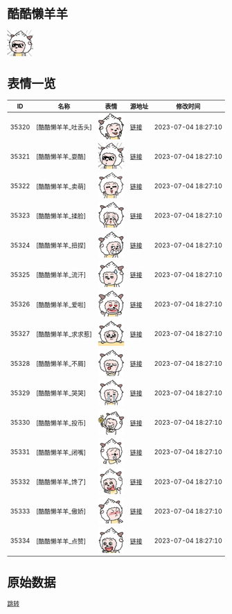 # 酷酷懒羊羊

<img src="./cover.png" height="60" alt="cover" />

# 表情一览

|ID|名称|表情|源地址|修改时间|
|----|----|----|----|----|
|35320|[酷酷懒羊羊_吐舌头]|<img src="./pic/035320_%5B酷酷懒羊羊_吐舌头%5D.png" height="60" alt="吐舌头"/>|[链接](https://i0.hdslb.com/bfs/garb/0134a8a54577dd7285e4ac212bcea567519c0790.png)|2023-07-04 18:27:10|
|35321|[酷酷懒羊羊_耍酷]|<img src="./pic/035321_%5B酷酷懒羊羊_耍酷%5D.png" height="60" alt="耍酷"/>|[链接](https://i0.hdslb.com/bfs/garb/8869658e87bed209b2df629a873bde76e58f60dc.png)|2023-07-04 18:27:10|
|35322|[酷酷懒羊羊_卖萌]|<img src="./pic/035322_%5B酷酷懒羊羊_卖萌%5D.png" height="60" alt="卖萌"/>|[链接](https://i0.hdslb.com/bfs/garb/fa368b34d6c1f50185be3213f24e337a231f537d.png)|2023-07-04 18:27:10|
|35323|[酷酷懒羊羊_揉脸]|<img src="./pic/035323_%5B酷酷懒羊羊_揉脸%5D.png" height="60" alt="揉脸"/>|[链接](https://i0.hdslb.com/bfs/garb/0e1013abb8d9b3b581902c1ff51bea2b1436829b.png)|2023-07-04 18:27:10|
|35324|[酷酷懒羊羊_扭捏]|<img src="./pic/035324_%5B酷酷懒羊羊_扭捏%5D.png" height="60" alt="扭捏"/>|[链接](https://i0.hdslb.com/bfs/garb/c96659e2d27d97f7bbd68ca397761eeb529aadd7.png)|2023-07-04 18:27:10|
|35325|[酷酷懒羊羊_流汗]|<img src="./pic/035325_%5B酷酷懒羊羊_流汗%5D.png" height="60" alt="流汗"/>|[链接](https://i0.hdslb.com/bfs/garb/97902c1419ac06c6fc45c5b9cea080186d07c9e9.png)|2023-07-04 18:27:10|
|35326|[酷酷懒羊羊_爱啦]|<img src="./pic/035326_%5B酷酷懒羊羊_爱啦%5D.png" height="60" alt="爱啦"/>|[链接](https://i0.hdslb.com/bfs/garb/a4460f0c5f5c46a8f77fa9582e999f5d2db66c85.png)|2023-07-04 18:27:10|
|35327|[酷酷懒羊羊_求求惹]|<img src="./pic/035327_%5B酷酷懒羊羊_求求惹%5D.png" height="60" alt="求求惹"/>|[链接](https://i0.hdslb.com/bfs/garb/af46e95debc15b8aa8c28a385844942f3c650b00.png)|2023-07-04 18:27:10|
|35328|[酷酷懒羊羊_不屑]|<img src="./pic/035328_%5B酷酷懒羊羊_不屑%5D.png" height="60" alt="不屑"/>|[链接](https://i0.hdslb.com/bfs/garb/c99616726f8ad23d6c509f3fb02818696a9e0b77.png)|2023-07-04 18:27:10|
|35329|[酷酷懒羊羊_哭哭]|<img src="./pic/035329_%5B酷酷懒羊羊_哭哭%5D.png" height="60" alt="哭哭"/>|[链接](https://i0.hdslb.com/bfs/garb/5a7a5a5f143d1f96bf3123601a3d4cb1903e363c.png)|2023-07-04 18:27:10|
|35330|[酷酷懒羊羊_投币]|<img src="./pic/035330_%5B酷酷懒羊羊_投币%5D.png" height="60" alt="投币"/>|[链接](https://i0.hdslb.com/bfs/garb/b887ba8f789016b4da08c7d0ee307cadd3f67e6a.png)|2023-07-04 18:27:10|
|35331|[酷酷懒羊羊_闭嘴]|<img src="./pic/035331_%5B酷酷懒羊羊_闭嘴%5D.png" height="60" alt="闭嘴"/>|[链接](https://i0.hdslb.com/bfs/garb/5007596ba26403acdea5ae0e416ddacfb640f046.png)|2023-07-04 18:27:10|
|35332|[酷酷懒羊羊_馋了]|<img src="./pic/035332_%5B酷酷懒羊羊_馋了%5D.png" height="60" alt="馋了"/>|[链接](https://i0.hdslb.com/bfs/garb/17527a878d35f32d3c9a1cbe02f4dfe39c241ac0.png)|2023-07-04 18:27:10|
|35333|[酷酷懒羊羊_傲娇]|<img src="./pic/035333_%5B酷酷懒羊羊_傲娇%5D.png" height="60" alt="傲娇"/>|[链接](https://i0.hdslb.com/bfs/garb/4bd9078c26325214d3664c2d46c8d8af3725835e.png)|2023-07-04 18:27:10|
|35334|[酷酷懒羊羊_点赞]|<img src="./pic/035334_%5B酷酷懒羊羊_点赞%5D.png" height="60" alt="点赞"/>|[链接](https://i0.hdslb.com/bfs/garb/35511cdaadc0b9e10c1caa681e329950b3ac58f2.png)|2023-07-04 18:27:10|

# 原始数据

[跳转](./raw.json)

